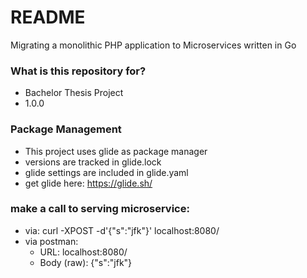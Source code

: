 # README #

Migrating a monolithic PHP application to Microservices written in Go

### What is this repository for? ###

* Bachelor Thesis Project
* 1.0.0

### Package Management
* This project uses glide as package manager
* versions are tracked in glide.lock
* glide settings are included in glide.yaml
* get glide here: https://glide.sh/

### make a call to serving microservice:
- via: curl -XPOST -d'{"s":"jfk"}' localhost:8080/
- via postman: 
    + URL: localhost:8080/
    + Body (raw): {"s":"jfk"}
